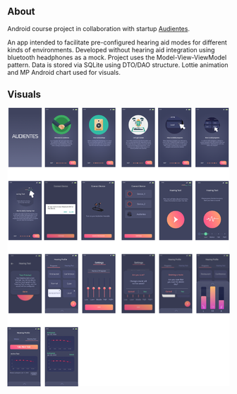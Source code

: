 ## About
Android course project in collaboration with startup [Audientes](https://audientes.com/).

An app intended to facilitate pre-configured hearing aid modes for different kinds of environments. Developed without hearing aid integration using bluetooth headphones as a mock.
Project uses the Model-View-ViewModel pattern. Data is stored via SQLite using DTO/DAO structure. Lottie animation and MP Android chart used for visuals.

## Visuals
![Image of App Visuals](https://github.com/jdkramhoft/Audientes/blob/master/images/visuals.png?raw=true)

